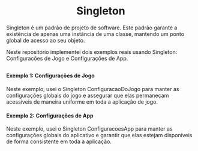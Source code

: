 <h1 align="center">Singleton</h1>

<p>Singleton é um padrão de projeto de software. Este padrão garante a existência de apenas uma instância de uma classe, mantendo um ponto global de acesso ao seu objeto.</p>
<p>Neste repositório implementei dois exemplos reais usando Singleton: Configuracões de Jogo e Configurações de App.</p>

##

#### Exemplo 1: Configurações de Jogo
<p>Neste exemplo, usei o Singleton ConfiguracaoDoJogo para manter as configurações globais do jogo e assegurar que elas permaneçam acessíveis de maneira uniforme em toda a aplicação de jogo.</p>


#### Exemplo 2: Configurações de App
<p>Neste exemplo, usei o Singleton ConfiguracoesApp para manter as configurações globais do aplicativo e garantir que elas estejam disponíveis de forma consistente em toda a aplicação.</p>

